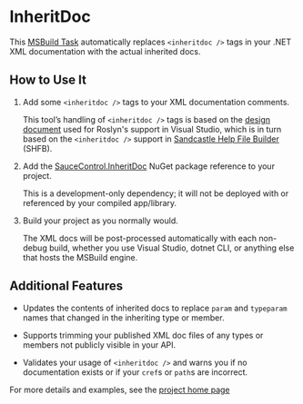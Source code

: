 InheritDoc
==========

This [MSBuild Task]( https://docs.microsoft.com/en-us/visualstudio/msbuild/msbuild-tasks) automatically replaces `<inheritdoc />` tags in your .NET XML documentation with the actual inherited docs.

How to Use It
-------------

1) Add some `<inheritdoc />` tags to your XML documentation comments.

    This tool’s handling of `<inheritdoc />` tags is based on the [design document]( https://github.com/dotnet/csharplang/blob/812e220fe2b964d17f353cb684aa341418618b6e/proposals/inheritdoc.md) used for Roslyn's support in Visual Studio, which is in turn based on the `<inheritdoc />` support in [Sandcastle Help File Builder]( https://ewsoftware.github.io/XMLCommentsGuide/html/86453FFB-B978-4A2A-9EB5-70E118CA8073.htm#TopLevelRules) (SHFB).

2) Add the [SauceControl.InheritDoc](https://www.nuget.org/packages/SauceControl.InheritDoc) NuGet package reference to your project.

    This is a development-only dependency; it will not be deployed with or referenced by your compiled app/library.

3) Build your project as you normally would.

    The XML docs will be post-processed automatically with each non-debug build, whether you use Visual Studio, dotnet CLI, or anything else that hosts the MSBuild engine.

Additional Features
-------------------

* Updates the contents of inherited docs to replace `param` and `typeparam` names that changed in the inheriting type or member.

* Supports trimming your published XML doc files of any types or members not publicly visible in your API.

* Validates your usage of `<inheritdoc />` and warns you if no documentation exists or if your `cref`s or `path`s are incorrect.

For more details and examples, see the [project home page](https://github.com/saucecontrol/InheritDoc)
